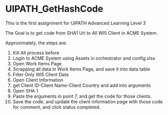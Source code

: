 # UIPATH_GetHashCode
This is the first assignment for UIPATH Advanced Learning Level 3

The Goal is to get code from SHA1 Url to All WI5 Client in ACME System. 

Approximately, the steps are: 
1. Kill All process before
2. Login to ACME System using Assets in orchestrator and config.xlsx
3. Open Work Items Page 
4. Scrapping all data in Work Items Page, and save it into data table
5. Filter Only WI5 Client Data 
6. Open Client Information
7. get Client ID-Client Name-Client Country and add into arguments
8. Open SHA 1 
9. Paste the arguments in point 7, and get the code for those clients. 
10. Save the code, and update the client information page with those code for comment, and click status completed. 
